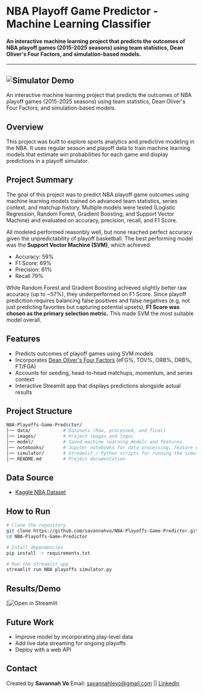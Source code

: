# NBA Playoff Game Predictor - Machine Learning Classifier
#### An interactive machine learning project that predicts the outcomes of NBA playoff games (2015-2025 seasons) using team statistics, Dean Oliver's Four Factors, and simulation-based models.
---
![Simulator Demo](images/miscellaneous/demo.gif)
---

An interactive machine learning project that predicts the outcomes of NBA playoff games (2015-2025 seasons) using team statistics, Dean Oliver's Four Factors, and simulation-based models.

## Overview
This project was built to explore sports analytics and predictive modeling in the NBA. It uses regular season and playoff data to train machine learning models that estimate win probabilities for each game and display predictions in a playoff simulator.

## Project Summary
The goal of this project was to predict NBA playoff game outcomes using machine learning models trained on advanced team statistics, series context, and matchup history. Multiple models were tested (Logistic Regression, Random Forest, Gradient Boosting, and Support Vector Machine) and evaluated on accuracy, precision, recall, and F1 Score.

All modeled performed reasonbly well, but none reached perfect accuracy given the unpredictability of playoff basketball. The best performing model was the **Support Vector Machine (SVM)**, which achieved:
- Accuracy: 59%
- F1 Score: 69%
- Precision: 61%
- Recall 79%

While Random Forest and Gradient Boosting achieved slightly better raw accuracy (up to ~57%), they underperformed on F1 Score. Since playoff predicition requires balancing false positives and false negatives (e.g, not just predicting favorites but capturing potential upsets), **F1 Score was chosen as the primary selection metric.** This made SVM the most suitable model overall. 

## Features
- Predicts outcomes of playoff games using SVM models
- Incorporates [Dean Oliver's Four Factors](https://www.basketball-reference.com/about/factors.html) (eFG%, TOV%, ORB%, DRB%, FT/FGA)
- Accounts for seeding, head-to-head matchups, momentum, and series context
- Interactive Streamlit app that displays predictions alongside actual results

## Project Structure
```bash
NBA-Playoffs-Game-Predictor/
│── data/            # Datasets (Raw, processed, and final)
│── images/          # Project images and logos
│── model/           # Saved machine learning models and features
│── notebooks/       # Jupyter notebooks for data processing, feature engineering, modeling, and simulator development
│── simulator/       # Streamlit / Python scripts for running the simulator
│── README.md        # Project documentation
```

## Data Source
- [Kaggle NBA Dataset](https://www.kaggle.com/datasets/eoinamoore/historical-nba-data-and-player-box-scores/data)

## How to Run
```bash
# Clone the repository
git clone https://github.com/savannahvo/NBA-Playoffs-Game-Predictor.git
cd NBA-Playoffs-Game-Predictor

# Intall dependencies
pip install -r requirements.txt

# Run the Streamlit app
streamlit run NBA playoffs simulator.py
```

## Results/Demo
[![Open in Streamlit](https://nba-playoffs-game-predictor-6axovmkygjqsmmvcevipcd.streamlit.app/)
## Future Work
- Improve model by incorporating play-level data
- Add live data streaming for ongoing playoffs
- Deploy with a web API

## Contact
Created by **Savannah Vo**
Email: savannahlevo@gmail.com || [LinkedIn](https://www.linkedin.com/in/savannahlevo/)


     


